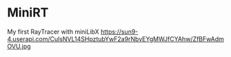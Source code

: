 # MiniRT
My first RayTracer with miniLibX
https://sun9-4.userapi.com/CulsNVL14SHpztubYwF2a9rNbvEYgMWJfCYAhw/ZfBFwAdmOVU.jpg
